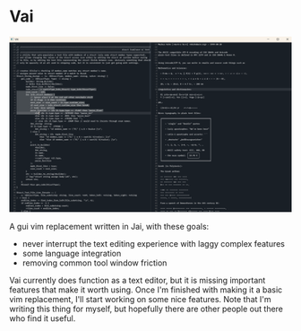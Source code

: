 # Vai

![Alt text](screenshot.png "screenshot")

A gui vim replacement written in Jai, with these goals: 

<ul>
    <li>never interrupt the text editing experience with laggy complex features</li>
    <li>some language integration</li>
    <li>removing common tool window friction</li>
</ul>

Vai currently does function as a text editor, but it is missing important features that make it worth using. Once I'm finished with making it a basic vim replacement, I'll start working on some nice features. Note that I'm writing this thing for myself, but hopefully there are other people out there who find it useful.

